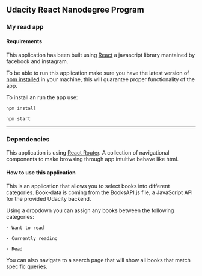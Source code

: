## Udacity React Nanodegree Program

### My read app
#### Requirements

This application has been built using [React](https://en.wikipedia.org/wiki/React_(JavaScript_library)) a javascript library mantained by facebook and instagram. 

To be able to run this application make sure you have the latest version of [npm installed](https://www.npmjs.com) in your machine, this will guarantee proper functionality of the app.

To install an run the app use:
```
npm install
``` 

```
npm start
``` 

---

### Dependencies

This application is using [React Router](https://www.npmjs.com/package/react-router). A collection of navigational components to make browsing through app intuitive behave like html.

#### How to use this application

This is an application that allows you to select books into different categories. 
Book-data is coming from the BooksAPI.js file, a JavaScript API for the provided Udacity backend.

Using a dropdown you can assign any books between the following categories:

``` 
· Want to read 
 ``` 
 ``` 
· Currently reading
 ``` 
 ``` 
· Read
```

You can also navigate to a search page that will show all books that match specific queries.
